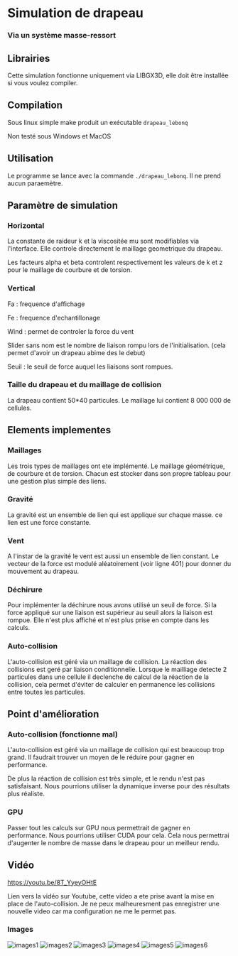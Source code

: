 # Simulation de drapeau
### Via un système masse-ressort

## Librairies

Cette simulation fonctionne uniquement via LIBGX3D, elle doit être installée si vous voulez compiler.

## Compilation

Sous linux simple make produit un exécutable `drapeau_lebonq`

Non testé sous Windows et MacOS

## Utilisation

Le programme se lance avec la commande `./drapeau_lebonq`. Il ne prend aucun paraemètre.

## Paramètre de simulation

### Horizontal

La constante de raideur k et la viscositée mu sont modifiables via l'interface. Elle controle directement le maillage geometrique du drapeau.

Les facteurs alpha et beta controlent respectivement les valeurs de k et z pour le maillage de courbure et de torsion.

### Vertical

Fa : frequence d'affichage

Fe : frequence d'echantillonage

Wind : permet de controler la force du vent

Slider sans nom est le nombre de liaison rompu lors de l'initialisation. (cela permet d'avoir un drapeau abime des le debut)

Seuil : le seuil de force auquel les liaisons sont rompues.

### Taille du drapeau et du maillage de collision

La drapeau contient 50*40 particules. Le maillage lui contient 8 000 000 de cellules.

## Elements implementes

### Maillages

Les trois types de maillages ont ete implémenté. Le maillage géométrique, de courbure et de torsion.
Chacun est stocker dans son propre tableau pour une gestion plus simple des liens.

### Gravité 

La gravité est un ensemble de lien qui est applique sur chaque masse. ce lien est une force constante.

### Vent

A l'instar de la gravité le vent est aussi un ensemble de lien constant. Le vecteur de la force est modulé aléatoirement (voir ligne 401) pour donner du mouvement au drapeau.

### Déchirure

Pour implémenter la déchirure nous avons utilisé un seuil de force. Si la force appliqué sur une liaison est supérieur au seuil alors la liaison est rompue. Elle n'est plus affiché et n'est plus prise en compte dans les calculs.

### Auto-collision

L'auto-collision est géré via un maillage de collision.
La réaction des collisions est geré par liaison conditionnelle. Lorsque le mailliage detecte 2 particules dans une cellule il declenche de calcul de la réaction de la collision, cela permet d'éviter de calculer en permanence les collisions entre toutes les particules.

## Point d'amélioration 

### Auto-collision (fonctionne mal)

L'auto-collision est géré via un maillage de collision qui est beaucoup trop grand. Il faudrait trouver un moyen de le réduire pour gagner en performance.

De plus la réaction de collision est très simple, et le rendu n'est pas satisfaisant. Nous pourrions utiliser la dynamique inverse pour des résultats plus réaliste.

### GPU

Passer tout les calculs sur GPU nous permettrait de gagner en performance. Nous pourrions utiliser CUDA pour cela. Cela nous permettrai d'augenter le nombre de masse dans le drapeau pour un meilleur rendu.


## Vidéo

https://youtu.be/8T_YyeyOHtE

Lien vers la vidéo sur Youtube, cette video a ete prise avant la mise en place de l'auto-collision. Je ne peux malheuresment pas enregistrer une nouvelle video car ma configuration ne me le permet pas.


### Images

![images1](images/images1.png)
![images2](images/images2.png)
![images3](images/images3.png)
![images4](images/images4.png)
![images5](images/images5.png)
![images6](images/images6.png)
